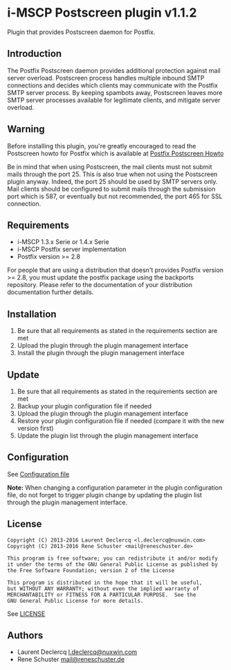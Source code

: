 # i-MSCP Postscreen plugin v1.1.2

Plugin that provides Postscreen daemon for Postfix.

## Introduction

The Postfix Postscreen daemon provides additional protection against mail server overload. Postscreen process handles
multiple inbound SMTP connections and decides which clients may communicate with the Postfix SMTP server process. By
keeping spambots away, Postscreen leaves more SMTP server processes available for legitimate clients, and mitigate
server overload.

## Warning

Before installing this plugin, you're greatly encouraged to read the Postscreen howto for Postfix which is available at
[Postfix Postscreen Howto](http://www.postfix.org/POSTSCREEN_README.html "Postfix Postscreen Howto")

Be in mind that when using Postscreen, the mail clients must not submit mails through the port 25. This is also true
when not using the Postscreen plugin anyway. Indeed, the port 25 should be used by SMTP servers only. Mail clients
should be configured to submit mails through the submission port which is 587, or eventually but not recommended, the
port 465 for SSL connection.

## Requirements

* i-MSCP 1.3.x Serie or 1.4.x Serie
* i-MSCP Postfix server implementation
* Postfix version >= 2.8

For people that are using a distribution that doesn't provides Postfix version >= 2.8, you must update the postfix
package using the backports repository. Please refer to the documentation of your distribution documentation further details.

## Installation

1. Be sure that all requirements as stated in the requirements section are met
2. Upload the plugin through the plugin management interface
3. Install the plugin through the plugin management interface

## Update

1. Be sure that all requirements as stated in the requirements section are met
2. Backup your plugin configuration file if needed
3. Upload the plugin through the plugin management interface
4. Restore your plugin configuration file if needed (compare it with the new version first)
5. Update the plugin list through the plugin management interface

## Configuration

See [Configuration file](../Postscreen/config.php)

**Note:** When changing a configuration parameter in the plugin configuration file, do not forget to trigger plugin
change by updating the plugin list through the plugin management interface.

## License

```
Copyright (C) 2013-2016 Laurent Declercq <l.declercq@nuxwin.com>
Copyright (C) 2013-2016 Rene Schuster <mail@reneschuster.de>

This program is free software; you can redistribute it and/or modify
it under the terms of the GNU General Public License as published by
the Free Software Foundation; version 2 of the License

This program is distributed in the hope that it will be useful,
but WITHOUT ANY WARRANTY; without even the implied warranty of
MERCHANTABILITY or FITNESS FOR A PARTICULAR PURPOSE.  See the
GNU General Public License for more details.
```

See [LICENSE](LICENSE)

## Authors

* Laurent Declercq <l.declercq@nuxwin.com>
* Rene Schuster <mail@reneschuster.de>
